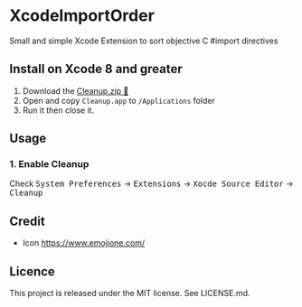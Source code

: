 # XcodeImportOrder

Small and simple Xcode Extension to sort objective C #import directives

## Install on Xcode 8 and greater
1. Download the [Cleanup.zip 📎](https://github.com/OgrePet/XcodeImportOrder/releases/download/0.1.0/Cleanup.zip)
2. Open and copy `Cleanup.app` to `/Applications` folder
3. Run it then close it.

## Usage
### 1. Enable Cleanup
Check <kbd>System Preferences</kbd> -> <kbd>Extensions</kbd> -> <kbd>Xocde Source Editor</kbd> -> <kbd>Cleanup</kbd>

## Credit

- Icon https://www.emojione.com/

## Licence

This project is released under the MIT license. See LICENSE.md.

